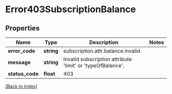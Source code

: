 # Error403SubscriptionBalance

## Properties

Name | Type | Description | Notes
------------ | ------------- | ------------- | -------------
**error_code** | **string** | subscription.attr.balance.invalid |
**message** | **string** | Invalid subscription attribute 'limit' or 'typeOfBalance'. |
**status_code** | **float** | 403 |

[[Back to Index]](../index.md)
